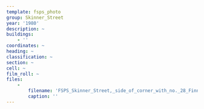 ```yaml
---
template: fsps_photo
group: Skinner_Street
year: '1980'
description: ~
buildings:
    - ''
coordinates: ~
heading: ~
classification: ~
section: ~
cell: ~
film_roll: ~
files:
    -
        filename: 'FSPS_Skinner_Street,_side_of_corner_with_no._28_Finnerty_Street,_7-3-E,_1980.png'
        caption: ''
---
```


